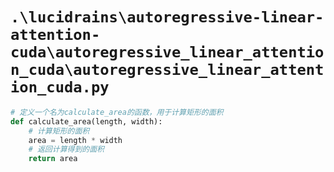 # `.\lucidrains\autoregressive-linear-attention-cuda\autoregressive_linear_attention_cuda\autoregressive_linear_attention_cuda.py`

```py
# 定义一个名为calculate_area的函数，用于计算矩形的面积
def calculate_area(length, width):
    # 计算矩形的面积
    area = length * width
    # 返回计算得到的面积
    return area
```